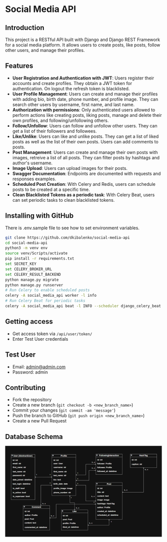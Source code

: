 # Social Media API

## Introduction

This project is a RESTful API built with Django and Django REST Framework
for a social media platform. It allows users to create posts, like posts,
follow other users, and manage their profiles.

## Features

- **User Registration and Authentication with JWT**: Users register their
  accounts and create profiles. They obtain a JWT token for authentication.
  On logout the refresh token is blacklisted.
- **User Profile Management**: Users can create and manage their profiles with
  adding bio, birth date, phone number, and profile image. They can search other
  users by username, first name, and last name.
- **Authorization with permissions**: Only authenticated users allowed to
  perform actions like creating posts, liking posts, manage and delete their
  own profiles, and following/unfollowing others.
- **Follow/Unfollow**: Users can follow and unfollow other users. They can get
  a list of their followers and followees.
- **Like/Unlike**: Users can like and unlike posts. They can get a list of
  liked posts as well as the list of their own posts. Users can add comments to
  posts.
- **Post Management**: Users can create and manage their own posts with images,
  retreive a list of all posts. They can filter posts by hashtags and author's
  username.
- **Image Upload**: Users can upload images for their posts.
- **Swagger Documentation**: Endpoints are documented with requests and
  responses examples.
- **Scheduled Post Creation**: With Celery and Redis, users can schedule posts
  to be created at a specific time.
- **Clean Blacklisted Tokens as a periodic task**: With Celery Beat,
  users can set periodic tasks to clean blacklisted tokens.

## Installing with GitHub

There is .env.sample file to see how to set environment variables.

```bash
git clone https://github.com/dkibalenko/social-media-api
cd social-media-api
python3 -m venv env
source venv/Scripts/activate
pip install -r requirements.txt
set SECRET_KEY
set CELERY_BROKER_URL
set CELERY_RESULT_BACKEND
python manage.py migrate
python manage.py runserver
# Run Celery to enable scheduled posts
celery -A social_media_api worker -l info
# Run Celery Beat for periodic tasks
celery -A social_media_api beat -l INFO --scheduler django_celery_beat.schedulers:DatabaseScheduler
```

## Getting access

- Get access token via `/api/user/token/`
- Enter Test User credentials

## Test User

- Email: admin@admin.com
- Password: admin

## Contributing

- Fork the repository
- Create a new branch (`git checkout -b <new_branch_name>`)
- Commit your changes (`git commit -am 'message'`)
- Push the branch to GitHub (`git push origin <new_branch_name>`)
- Create a new Pull Request

## **Database Schema**
![Social Media Api Database Schema](SOCIAL_MEDIA_API.png)
